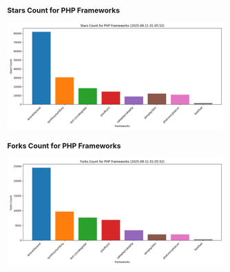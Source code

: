 ### Stars Count for PHP Frameworks

![Stars Chart](./archive/charts/20250811010552_stars_count.png)

### Forks Count for PHP Frameworks

![Forks Chart](./archive/charts/20250811010552_forks_count.png)

